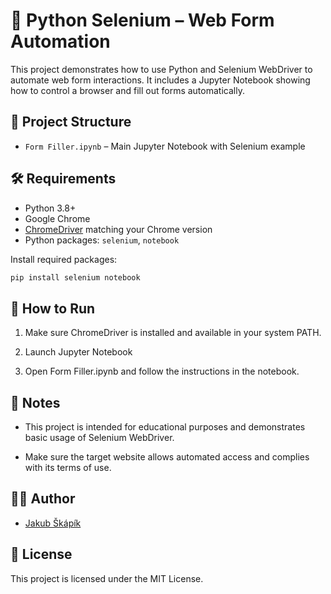 # 🧪 Python Selenium – Web Form Automation

This project demonstrates how to use Python and Selenium WebDriver to automate web form interactions. It includes a Jupyter Notebook showing how to control a browser and fill out forms automatically.

## 📁 Project Structure

- `Form Filler.ipynb` – Main Jupyter Notebook with Selenium example

## 🛠️ Requirements

- Python 3.8+
- Google Chrome
- [ChromeDriver](https://sites.google.com/a/chromium.org/chromedriver/) matching your Chrome version
- Python packages: `selenium`, `notebook`

Install required packages:

```bash
pip install selenium notebook
```

🚀 How to Run
-------------

1.  Make sure ChromeDriver is installed and available in your system PATH.
    
2.  Launch Jupyter Notebook
    
3.  Open Form Filler.ipynb and follow the instructions in the notebook.
    

📌 Notes
--------

*   This project is intended for educational purposes and demonstrates basic usage of Selenium WebDriver.
    
*   Make sure the target website allows automated access and complies with its terms of use.
    

🧑‍💻 Author
------------

*   [Jakub Škápík](https://github.com/skapis)
    

📄 License
----------

This project is licensed under the MIT License.
